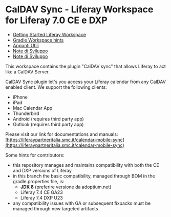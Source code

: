 # CalDAV Sync - Liferay Workspace for Liferay 7.0 CE e DXP

* [Getting Started Liferay Workspace](docs/GETTING_STARTED_LIFERAY.markdown)
* [Gradle Workspace hints](docs/GRADLE.md)
* [Appunti Utili](#appunti-utili)
* [Note di Sviluppo](#note-di-sviluppo-prodotto-standard)
* [Note di Sviluppo](#note-di-sviluppo-progetto-cliente)

This workspace contains the plugin "CalDAV sync" that allows Liferay to act like a CalDAV Server.

CalDAV Sync plugin let's you access your Liferay calendar from any CalDAV enabled client. We support the following clients:
* iPhone
* iPad
* Mac Calendar App
* Thunderbird
* Android (requires third party app)
* Outlook (requires third party app)

Please visit our link for documentations and manuals:
[https://liferaypartneritalia.smc.it/calendar-mobile-sync](https://liferaypartneritalia.smc.it/calendar-mobile-sync)

Some hints for contributors:
* this repository manages and maintains compatibility with both the CE and DXP versions of Liferay
* in this branch the basic compatibility, managed through BOM in the gradle.properties file, is:
    - **JDK 8** (preferire versione da adoptium.net)
    - Liferay 7.4 CE GA23
    - Liferay 7.4 DXP U23
* any compatibility issues with GA or subsequent fixpacks must be managed through new targeted artifacts
